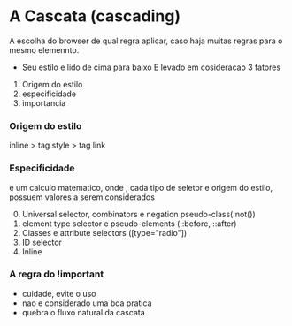 # A Cascata (cascading)

A escolha do browser de qual regra aplicar, caso haja muitas regras para o mesmo elemennto.
* Seu estilo e lido de cima para baixo
E levado em cosideracao 3 fatores
1. Origem do estilo
2. especificidade
3. importancia

### Origem do estilo

inline > tag style > tag link

### Especificidade 

e um calculo matematico, onde , cada tipo de seletor e origem do estilo, possuem valores a serem considerados 

0. Universal selector, combinators e negation pseudo-class(:not())
1. element type selector e pseudo-elements (::before, ::after)
10. Classes e attribute selectors ([type="radio"])
100. ID selector
1000. Inline

### A regra do !important

* cuidade, evite o uso
* nao e considerado uma boa pratica
* quebra o fluxo natural da cascata